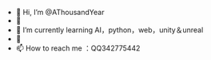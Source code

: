 - 👋 Hi, I’m @AThousandYear
- 👀 
- 🌱 I’m currently learning AI，python，web，unity＆unreal
- 💞️ 
- 📫 How to reach me ：QQ342775442

<!---
AThousandYear/AThousandYear is a ✨ special ✨ repository because its `README.md` (this file) appears on your GitHub profile.
You can click the Preview link to take a look at your changes.
--->
